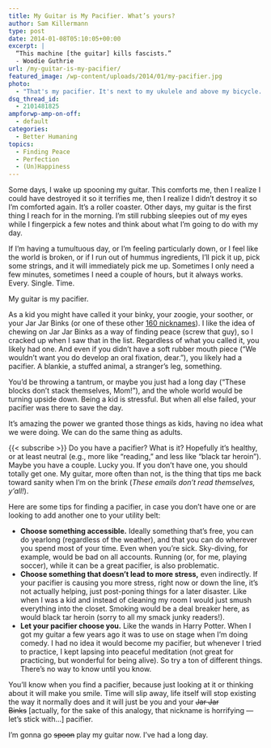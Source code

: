 ```yaml
---
title: My Guitar is My Pacifier. What’s yours?
author: Sam Killermann
type: post
date: 2014-01-08T05:10:05+00:00
excerpt: |
  “This machine [the guitar] kills fascists.” 
  - Woodie Guthrie
url: /my-guitar-is-my-pacifier/
featured_image: /wp-content/uploads/2014/01/my-pacifier.jpg
photo:
  - "That's my pacifier. It's next to my ukulele and above my bicycle. I changed the orientation of the photo to make it fit this theme. Sorry if it threw you off."
dsq_thread_id:
  - 2101481825
ampforwp-amp-on-off:
  - default
categories:
  - Better Humaning
topics:
  - Finding Peace
  - Perfection
  - (Un)Happiness
---
```

Some days, I wake up spooning my guitar. This comforts me, then I realize I could have destroyed it so it terrifies me, then I realize I didn&#8217;t destroy it so I&#8217;m comforted again. It&#8217;s a roller coaster. Other days, my guitar is the first thing I reach for in the morning. I&#8217;m still rubbing sleepies out of my eyes while I fingerpick a few notes and think about what I&#8217;m going to do with my day.

If I&#8217;m having a tumultuous day, or I&#8217;m feeling particularly down, or I feel like the world is broken, or if I run out of hummus ingredients, I&#8217;ll pick it up, pick some strings, and it will immediately pick me up. Sometimes I only need a few minutes, sometimes I need a couple of hours, but it always works. Every. Single. Time.

My guitar is my pacifier.<!--more-->

As a kid you might have called it your binky, your zoogie, your soother, or your Jar Jar Binks (or one of these other <a title="Nicknames for the Pacifier" href="http://www.babycenter.com/0_160-pet-names-for-the-pacifier_3659111.bc" target="_blank">160 nicknames</a>). I like the idea of chewing on Jar Jar Binks as a way of finding peace (screw that guy), so I cracked up when I saw that in the list. Regardless of what you called it, you likely had one. And even if you didn&#8217;t have a soft rubber mouth piece (&#8220;We wouldn&#8217;t want you do develop an oral fixation, dear.&#8221;), you likely had a pacifier. A blankie, a stuffed animal, a stranger&#8217;s leg, something.

You&#8217;d be throwing a tantrum, or maybe you just had a long day (&#8220;These blocks don&#8217;t stack themselves, Mom!&#8221;), and the whole world would be turning upside down. Being a kid is stressful. But when all else failed, your pacifier was there to save the day.

It&#8217;s amazing the power we granted those things as kids, having no idea what we were doing. We can do the same thing as adults.

{{< subscribe >}}
Do you have a pacifier? What is it? Hopefully it&#8217;s healthy, or at least neutral (e.g., more like &#8220;reading,&#8221; and less like &#8220;black tar heroin&#8221;). Maybe you have a couple. Lucky you. If you don&#8217;t have one, you should totally get one. My guitar, more often than not, is the thing that tips me back toward sanity when I&#8217;m on the brink (_These emails don&#8217;t read themselves, y&#8217;all!_).

Here are some tips for finding a pacifier, in case you don&#8217;t have one or are looking to add another one to your utility belt:

  * **Choose something accessible.** Ideally something that&#8217;s free, you can do yearlong (regardless of the weather), and that you can do wherever you spend most of your time. Even when you&#8217;re sick. Sky-diving, for example, would be bad on all accounts. Running (or, for me, playing soccer), while it can be a great pacifier, is also problematic.
  * **Choose something that doesn&#8217;t lead to more stress,** even indirectly. If your pacifier is causing you more stress, right now or down the line, it&#8217;s not actually helping, just post-poning things for a later disaster. Like when I was a kid and instead of cleaning my room I would just smush everything into the closet. Smoking would be a deal breaker here, as would black tar heroin (sorry to all my smack junky readers!).
  * **Let your pacifier choose you.** Like the wands in Harry Potter. When I got my guitar a few years ago it was to use on stage when I&#8217;m doing comedy. I had no idea it would become my pacifier, but whenever I tried to practice, I kept lapsing into peaceful meditation (not great for practicing, but wonderful for being alive). So try a ton of different things. There&#8217;s no way to know until you know.

You&#8217;ll know when you find a pacifier, because just looking at it or thinking about it will make you smile. Time will slip away, life itself will stop existing the way it normally does and it will just be you and your <del>Jar Jar Binks</del> [actually, for the sake of this analogy, that nickname is horrifying &#8212; let&#8217;s stick with&#8230;] pacifier.

I&#8217;m gonna go <del>spoon</del> play my guitar now. I&#8217;ve had a long day.
